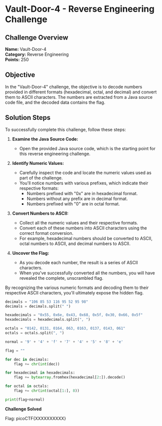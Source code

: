 # Vault-Door-4 - Reverse Engineering Challenge

## Challenge Overview
**Name:** Vault-Door-4  
**Category:** Reverse Engineering  
**Points:** 250

## Objective

In the "Vault-Door-4" challenge, the objective is to decode numbers provided in different formats (hexadecimal, octal, and decimal) and convert them to ASCII characters. The numbers are extracted from a Java source code file, and the decoded data contains the flag.

## Solution Steps

To successfully complete this challenge, follow these steps:

1. **Examine the Java Source Code:**
   - Open the provided Java source code, which is the starting point for this reverse engineering challenge.

2. **Identify Numeric Values:**
   - Carefully inspect the code and locate the numeric values used as part of the challenge.
   - You'll notice numbers with various prefixes, which indicate their respective formats:
     - Numbers prefixed with "0x" are in hexadecimal format.
     - Numbers without any prefix are in decimal format.
     - Numbers prefixed with "0" are in octal format.

3. **Convert Numbers to ASCII:**
   - Collect all the numeric values and their respective formats.
   - Convert each of these numbers into ASCII characters using the correct format conversion.
   - For example, hexadecimal numbers should be converted to ASCII, octal numbers to ASCII, and decimal numbers to ASCII.

4. **Uncover the Flag:**
   - As you decode each number, the result is a series of ASCII characters.
   - When you've successfully converted all the numbers, you will have revealed the complete, unscrambled flag.

By recognizing the various numeric formats and decoding them to their respective ASCII characters, you'll ultimately expose the hidden flag.

```python
decimals = "106 85 53 116 95 52 95 98"
decimals = decimals.split(" ")

hexadecimals = "0x55, 0x6e, 0x43, 0x68, 0x5f, 0x30, 0x66, 0x5f"
hexadecimals = hexadecimals.split(", ")

octals = "0142, 0131, 0164, 063, 0163, 0137, 0143, 061"
octals = octals.split(", ")

normal = '9' + '4' + 'f' + '7' + '4' + '5' + '8' + 'e'

flag = ""

for dec in decimals:
	flag += chr(int(dec))

for hexadecimal in hexadecimals:
	flag += bytearray.fromhex(hexadecimal[2:]).decode()

for octal in octals:
	flag += chr(int(octal[1:], 8))

print(flag+normal)
```

**Challenge Solved**

Flag: picoCTF{XXXXXXXXXX}
